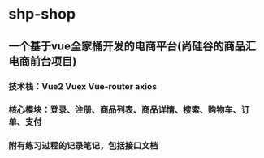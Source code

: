 # shp-shop
## 一个基于vue全家桶开发的电商平台(尚硅谷的商品汇电商前台项目)
### 技术栈：Vue2 Vuex Vue-router axios
### 核心模块：登录、注册、商品列表、商品详情、搜索、购物车、订单、支付
### 附有练习过程的记录笔记，包括接口文档
